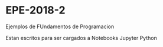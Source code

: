 # EPE-2018-2
Ejemplos de FUndamentos de Programacion

Estan escritos para ser cargados a Notebooks Jupyter Python